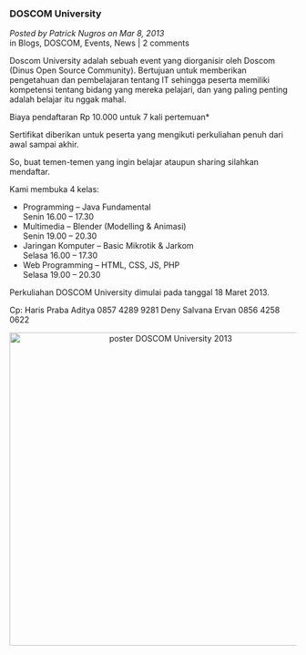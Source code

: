 ### **DOSCOM University**
_Posted by Patrick Nugros on Mar 8, 2013_
<br>
in Blogs, DOSCOM, Events, News | 2 comments	

Doscom University adalah sebuah event yang diorganisir oleh Doscom (Dinus Open Source Community). Bertujuan untuk memberikan pengetahuan dan pembelajaran tentang IT sehingga peserta memiliki kompetensi tentang bidang yang mereka pelajari, dan yang paling penting adalah belajar itu nggak mahal.

Biaya pendaftaran Rp 10.000 untuk 7 kali pertemuan*

Sertifikat diberikan untuk peserta yang mengikuti perkuliahan penuh dari awal sampai akhir.

So, buat temen-temen yang ingin belajar ataupun sharing silahkan mendaftar.

Kami membuka 4 kelas:
* Programming – Java Fundamental
    <br>
    Senin 16.00 – 17.30
* Multimedia – Blender (Modelling & Animasi)
    <br>
    Senin 19.00 – 20.30
* Jaringan Komputer – Basic Mikrotik & Jarkom
    <br>
    Selasa 16.00 – 17.30
* Web Programming – HTML, CSS, JS, PHP
    <br>
    Selasa 19.00 – 20.30

Perkuliahan DOSCOM University dimulai pada tanggal 18 Maret 2013.

Cp:
Haris Praba Aditya 0857 4289 9281
Deny Salvana Ervan 0856 4258 0622
<p align="center">
	<img src="./posts/2013-03-08-doscom-university/479721_4564191709094_1321756580_n.jpg" height="550px" alt="poster DOSCOM University 2013">
</p> 
